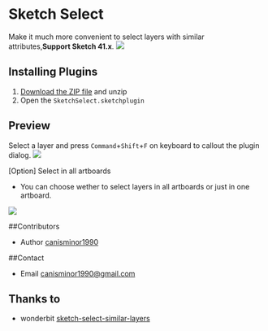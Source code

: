 # Sketch Select
Make it much more convenient to select layers with similar attributes,**Support Sketch 41.x**.
![](http://i.imgur.com/iwedsd2.png)

## Installing Plugins
1. [Download the ZIP file](https://github.com/canisminor1990/sketch-select/archive/master.zip) and unzip
2. Open the `SketchSelect.sketchplugin`

## Preview
Select a layer and press `Command`+`Shift`+`F` on keyboard to callout the plugin dialog.
![](http://i.imgur.com/Hly5g1r.png)

[Option] Select in all artboards

* You can choose wether to select layers in all artboards or just in one artboard.

![](http://i.imgur.com/xkma6Lb.png)

##Contributors
* Author [canisminor1990](https://github.com/canisminor1990)

##Contact
* Email <canisminor1990@gmail.com>

## Thanks to
* wonderbit [sketch-select-similar-layers](https://github.com/wonderbit/sketch-select-similar-layers)
